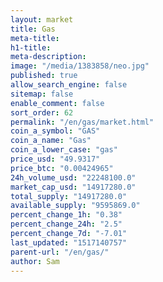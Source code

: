 ```yaml
---
layout: market
title: Gas
meta-title: 
h1-title: 
meta-description: 
image: "/media/1383858/neo.jpg"
published: true
allow_search_engine: false
sitemap: false
enable_comment: false
sort_order: 62
permalink: "/en/gas/market.html"
coin_a_symbol: "GAS"
coin_a_name: "Gas"
coin_a_lower_case: "gas"
price_usd: "49.9317"
price_btc: "0.00424965"
24h_volume_usd: "22248100.0"
market_cap_usd: "14917280.0"
total_supply: "14917280.0"
available_supply: "9595869.0"
percent_change_1h: "0.38"
percent_change_24h: "2.5"
percent_change_7d: "-7.01"
last_updated: "1517140757"
parent-url: "/en/gas/"
author: Sam
---
```


